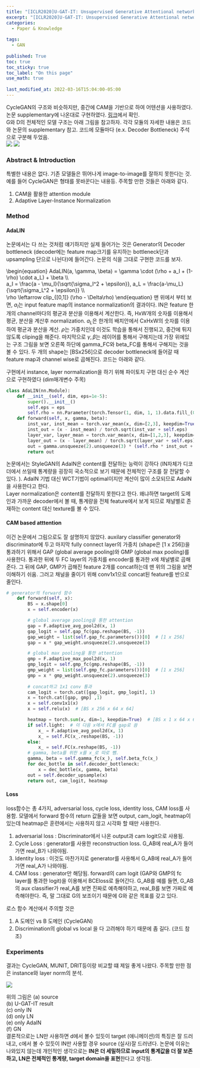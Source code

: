 ```yaml
---
title: "[ICLR2020]U-GAT-IT: Unsupervised Generative Attentional networks with Adaptive Layer-Instance Normalization for Image-to-Image Translation"
excerpt: "[ICLR2020]U-GAT-IT: Unsupervised Generative Attentional networks with Adaptive Layer-Instance Normalization for Image-to-Image Translation"
categories:
  - Paper & Knowledge
  
tags:
  - GAN
 
published: True
toc: true
toc_sticky: true
toc_label: "On this page"
use_math: true
    
last_modified_at: 2022-03-16T15:04:00-05:00
---
```


CycleGAN의 구조와 비슷하지만, 중간에 CAM을 기반으로 하여 어텐션을 사용하였다. 논문 supplementary에 나온대로 구현하였다. [링크](https://github.com/rlawjdghek/Generative_Models/tree/main/GANs/U-GAT-IT)에서 확인. 
<br/>
G와 D의 전체적인 모델 구조는 아래 그림을 참고하자. 각각 모듈의 자세한 내용은 코드와 논문의 supplementary 참고. 코드에 모듈마다 (e.x. Decoder Bottleneck) 주석으로 구분해 두었음.
<br/>
![](/assets/images/2022-03-16-UGATIT/1.jpg)
![](/assets/images/2022-03-16-UGATIT/2.jpg)

### Abstract & Introduction
특별한 내용은 없다. 기존 모델들은 뛰어나게 image-to-image를 잘하지 못한다는 것. 예를 들어 CycleGAN은 형태를 못바꾼다는 내용등. 주목할 만한 것들은 아래와 같다.
1. CAM을 활용한 attention module
2. Adaptive Layer-Instance Normalization

### Method 
#### AdaLIN
논문에서는 다 쓰는 것처럼 얘기하지만 실제 들어가는 것은 Generator의 Decoder bottleneck (decoder에는 feature map크기를 유지하는 bottleneck단과 upsampling 단으로 나뉜다)에 들어간다. 논문의 식을 그대로 구현한 코드를 보자.

\begin{equation}
AdaLIN(a, \gamma, \beta) = \gamma \cdot (\rho + a_I + (1-\rho) \cdot a_L) + \beta   \\\\\
a_I = \frac{a - \mu_I}{\sqrt{\sigma_I^2 + \epsilon}}, a_L = \frac{a-\mu_L}{\sqrt{\sigma_L^2 + \epsilon}} \\\\\
\rho \leftarrow clip_{[0,1]} (\rho - \Delta\rho)
\end{equation}
맨 위에서 부터 보면, $a_I$는 input feature map의 instance normalization의 결과이다. IN은 feature 한개의 channel마다의 평균과 분산을 이용해서 계산한다. 즉, HxW개의 숫자를 이용해서 평균, 분산을 계산후 normalization. $a_L$은 한개의 배치안에서 CxHxW의 숫자를 이용하여 평균과 분산을 계산. $\rho$는 가중치인데 이것도 학습을 통해서 진행되고, 중간에 튀지 않도록 cliping을 해준다. 마지막으로 $\gamma, \beta$는 레이어를 통해서 구해지는데 가장 위에있는 구조 그림을 보면 오른쪽 하단에 gamma_FC와 beta_FC를 통해서 구해지는 것을 볼 수 있다. 두 개의 shape는 [BSx256]으로 decoder bottleneck에 들어갈 때 feature map과 channel wise로 곱해진다. 코드는 아래와 같다.

구현에서 instance, layer normalization을 하기 위해 파이토치 구현 대신 순수 계산으로 구현하였다 (dim매개변수 주목)
```python
class AdaLIN(nn.Module):
    def __init__(self, dim, eps=1e-5):
        super().__init__()
        self.eps = eps
        self.rho = nn.Parameter(torch.Tensor(1, dim, 1, 1).data.fill_(0.9))
    def forward(self, x, gamma, beta):
        inst_var, inst_mean = torch.var_mean(x, dim=[2,3], keepdim=True)
        inst_out = (x - inst_mean) / torch.sqrt(inst_var + self.eps)
        layer_var, layer_mean = torch.var_mean(x, dim=[1,2,3], keepdim=True)
        layer_out = (x - layer_mean) / torch.sqrt(layer_var + self.eps)
        out = gamma.unsqueeze(2).unsqueeze(3) * (self.rho * inst_out + (1 - self.rho) * layer_out) + beta.unsqueeze(2).unsqueeze(3)
        return out
```

논문에서는 StyleGAN의 AdaIN은 content를 전달하는 능력이 강하다 (IN자체가 디코더에서 쓰일때 통계량을 굉장히 국소적으로 보기 때문에 전체적인 구조를 잘 전달할 수 있다. ). AdaIN 기법 대신 WCT기법이 optimal이지만 계산이 많이 소모되므로 AdaIN을 사용한다고 한다.
<br/>
Layer normalization은 content를 전달하지 못한다고 한다. 왜냐하면 target의 도메인과 가까운 decoder에서 볼 때, 통계량을 전체 feature에서 보게 되므로 채널별로 존재하는 content 대신 texture를 볼 수 있다.

#### CAM based atttention
이건 논문에서 그림으로도 잘 설명하지 않았다. auxilary classifier generator와 discriminator에 두고 마지막 fully connect layer의 가중치 (shape은 [1 x 256])을 통과하기 위해서 GAP (global average pooling)와 GMP (global max pooling)를 사용한다. 통과한 뒤에 두 FC layer의 가중치를 encoder를 통과한 x에 채널별로 곱해준다. 그 뒤에 GAP, GMP가 곱해진 feature 2개를 concat하는데 맨 위의 그림을 보면 이해하기 쉬움. 그러고 채널을 줄이기 위해 conv1x1으로 concat된 feature를 반으로 줄인다. 

```python
# generator의 forward 함수
    def forward(self, x):
        BS = x.shape[0]
        x = self.encoder(x)

        # global average pooling을 통한 attention
        gap = F.adaptive_avg_pool2d(x, 1)
        gap_logit = self.gap_fc(gap.reshape(BS, -1))
        gap_weight = list(self.gap_fc.parameters())[0]  # [1 x 256]
        gap = x * gap_weight.unsqueeze(2).unsqueeze(3)

        # global max pooling을 통한 attention
        gmp = F.adaptive_max_pool2d(x, 1)
        gmp_logit = self.gmp_fc(gmp.reshape(BS, -1))
        gmp_weight = list(self.gmp_fc.parameters())[0]  # [1 x 256]
        gmp = x * gmp_weight.unsqueeze(2).unsqueeze(3)
        
        # concat하고 1x1 conv 통과
        cam_logit = torch.cat([gap_logit, gmp_logit], 1)
        x = torch.cat([gap, gmp] ,1)
        x = self.conv1x1(x)
        x = self.relu(x)  # [BS x 256 x 64 x 64]

        heatmap = torch.sum(x, dim=1, keepdim=True)  # [BS x 1 x 64 x 64]
        if self.light:  # 이 다음 x에서 FC를 gap로 씀
            x_ = F.adaptive_avg_pool2d(x, 1)
            x_ = self.FC(x_.reshape(BS, -1))
        else:
            x_ = self.FC(x.reshape(BS, -1))
        # gamma, beta를 위한 x를 x_로 따로 뺌.
        gamma, beta = self.gamma_fc(x_), self.beta_fc(x_)
        for dec_bottle in self.decoder_bottleneck:
            x = dec_bottle(x, gamma, beta)
        out = self.decoder_upsample(x)
        return out, cam_logit, heatmap
```

#### Loss
loss함수는 총 4가지, adversarial loss, cycle loss, identity loss, CAM loss를 사용함. 모델에서 forward 함수의 return 값들을 보면 output, cam_logit, heatmap이 있는데 heatmap은 훈련에서는 사용하지 않고 시각화 할 때만 사용한다. 
1. adversarial loss : Discriminator에서 나온 output과 cam logit으로 사용됨. 
2. Cycle Loss : generator를 사용한 reconstruction loss. G_AB에 real_A가 들어가면 real_B가 나와야됨. 
3. Identity loss : 이것도 마찬가지로 generator를 사용해서 G_AB에 real_A가 들어가면 real_A가 나와야됨.
4. CAM loss : generator만 해당됨. forward의 cam logit (GAP와 GMP의 fc layer를 통과한 logit)을 이용해서 BCEloss로 들어간다. G_AB를 예를 들면, G_AB의 aux classifier가 real_A를 보면 진짜로 예측해야하고, real_B를 보면 가짜로 예측해야한다. 즉, 말 그대로 G의 보조이기 때문에 G와 같은 목표를 갖고 있다. 

로스 함수 계산에서 주의할 것은
1. A 도메인 vs B 도메인 (CycleGAN)
2. Discrimination의 global vs local
을 다 고려해야 하기 때문에 좀 길다. (코드 참조)

### Experiments
결과는 CycleGAN, MUNIT, DRIT등이랑 비교할 떄 제일 좋게 나왔다. 주목할 만한 점은 instance와 layer norm의 분석.

![](/assets/images/2022-03-16-UGATIT/3.PNG)

위의 그림은
(a) source <br/>
(b) U-GAT-IT result <br/>
(c) only IN <br/>
(d) only LN <br/>
(e) only AdaIN <br/>
(f) GN <br/>
결론적으로는 LN만 사용하면 d에서 볼수 있듯이 target (애니메이션)의 특징은 잘 드러내고, c에서 볼 수 있듯이 IN만 사용할 경우 source (실사)잘 드러낸다. 논문에 이유는 나와있지 않는데 개인적인 생각으로는 **IN은 더 세밀하므로 input의 통계값을 더 잘 보존하고, LN은 전체적인 통계량, target domain을 표현**한다고 생각됨.